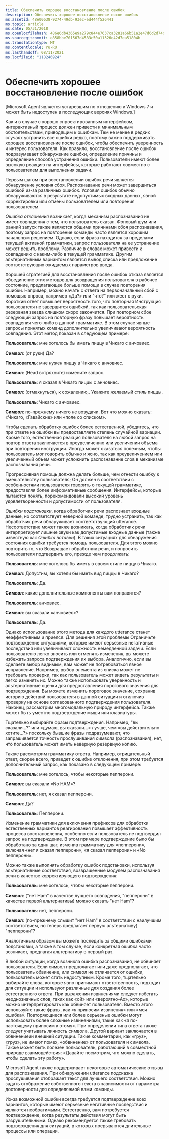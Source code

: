 ```yaml
---
title: Обеспечить хорошее восстановление после ошибок
description: Обеспечить хорошее восстановление после ошибок
ms.assetid: 48e00638-9274-49db-93ec-ed444f526441
ms.topic: article
ms.date: 05/31/2018
ms.openlocfilehash: 486e6db4365e9a279c844e7637ca3281a66b51a2e47d6d2d74d374ab4c55f146
ms.sourcegitcommit: e858bbe701567d4583c50a11326e42d7ea51804b
ms.translationtype: MT
ms.contentlocale: ru-RU
ms.lasthandoff: 08/11/2021
ms.locfileid: "118246924"
---
```

# <a name="provide-good-error-recovery"></a>Обеспечить хорошее восстановление после ошибок

\[Microsoft Agent является устаревшим по отношению к Windows 7 и может быть недоступен в последующих версиях Windows.\]

Как и в случае с хорошо спроектированным интерфейсом, интерактивный процесс должен привести к минимальным обстоятельствам, приводящим к ошибкам. Тем не менее в редких случаях устранить все ошибки редко, поэтому важно поддерживать хорошее восстановление после ошибок, чтобы обеспечить уверенность и интерес пользователя. Как правило, восстановление после ошибок подразумевает обнаружение ошибки, определение причины и определение способа устранения ошибки. Пользователи имеют более высокую реакцию на интерфейсы, которые работают совместно с пользователем для выполнения задачи.

Первым шагом при восстановлении ошибок речи является обнаружение условия сбоя. Распознавание речи может завершиться ошибкой из-за различных ошибок. Условия ошибок обычно обнаруживаются в результате недопустимых входных данных, явной корректировки или отмены пользователем или повторения пользователем.

*Ошибка отклонения* возникает, когда механизм распознавания не имеет совпадения с тем, что пользователь сказал. Фоновый шум или ранний запуск также являются общими причинами сбоя распознавания, поэтому запрос на повторение команды часто является хорошим начальным решением. Однако, если фраза находится за пределами текущей активной грамматики, запрос пользователя на ее устранение может решить проблему. Различие в словах может привести к совпадению с каким-либо в текущей грамматике. Другим альтернативным вариантом является вывод списка или предложение соответствующих ожидаемых параметров ввода.

Хорошей стратегией для восстановления после ошибок отказа является объединение этих методов для возвращения пользователя в рабочее состояние, предлагающее больше помощи в случае повторения ошибки. Например, можно начать с ответа на первоначальный сбой с помощью опроса, например «Да?» или "что?" или жест с руки. Короткий ответ повышает вероятность того, что повторная Инструкция пользователя не завершится ошибкой, так как пользовательская резервная звезда слишком скоро закончится. При повторном сбое следующий запрос на повторную фразу повышает вероятность совпадения чего-либо в данной грамматике. В этом случае явные запросы принятых команд дополнительно увеличивают вероятность совпадения. Этот метод показан в следующем примере:

**Пользователь**: мне хотелось бы иметь пиццу в Чикаго с анчовиес.

**Символ**: (от руки) Да?

**Пользователь**: мне нужен пиццу в Чикаго с анчовиес.

**Символ**: (Head встряхните) измените запрос.

**Пользователь**: я сказал в Чикаго пиццы с анчовиес.

**Символ**: (отмахнуться), к сожалению,. Укажите желаемый стиль пиццы.

**Пользователь**: Чикаго с анчовиес.

**Символ**: по-прежнему ничего не возудачи. Вот что можно сказать: «Чикаго, «Гавайские» или «поле со списком».

Чтобы сделать обработку ошибок более естественной, убедитесь, что при ответе на ошибки вы предоставляете степень случайной вариации. Кроме того, естественная реакция пользователя на любой запрос на повтор ответа заключается в преувеличению или увеличении объема при повторении инструкции. Иногда может оказаться полезным, чтобы пользователь мог говорить обычно и ясно, так как преувеличением или увеличенный объем может усложнить распознавание слов в механизме распознавания речи.

Прогрессивная помощь должна делать больше, чем отнести ошибку к вмешательству пользователя; Он должен в соответствии с особенностями пользователя говорить о текущей грамматике, предоставляя более информативные сообщения. Интерфейсы, которые пытаются понять, порекомендовали высокий уровень удовлетворенности и допустимости от пользователя.

*Ошибки подстановки*, когда обработчик речи распознает входные данные, но соответствует неверной команде, трудно устранить, так как обработчик речи обнаруживает соответствующий utterance. Несоответствие может также возникать, когда обработчик речи интерпретирует лишние звуки как допустимые входные данные (также известную как *Ошибка вставки*). В таких ситуациях для обнаружения состояния ошибки требуется помощь пользователя. Для этого можно повторить то, что Возвращает обработчик речи, и попросить пользователя подтвердить его, прежде чем продолжать:

**Пользователь**: мне хотелось бы иметь в своем стиле пиццу в Чикаго.

**Символ**: Допустим, вы хотели бы иметь вид пиццы в Чикаго?

**Пользователь**: Да.

**Символ**: какие дополнительные компоненты вам понравится?

**Пользователь**: анчовиес.

**Символ**: вы сказали «анчовиес»?

**Пользователь**: Да.

Однако использование этого метода для каждого utterance станет неэффективным и приелся. Для решения этой проблемы Ограничьте подтверждение ситуациями, которые имеют серьезные негативные последствия или увеличивают сложность немедленной задачи. Если пользователю легко вносить или отменять изменения, вы можете избежать запроса подтверждения их выбора. Аналогично, если вы сделаете выбор видимым, вам может не потребоваться явное исправление. Например, выбор элемента из списка может не требовать проверки, так как пользователь может видеть результаты и легко изменять их. Можно также использовать уверенность и альтернативные оценки для предоставления порогового значения для подтверждения. Вы можете изменить пороговое значение, сохранив историю действий пользователя в данной ситуации и отключив проверку на основе согласованного подтверждения пользователя. Наконец, рассмотрим многомодальную природу интерфейса. Также может быть уместно подтверждение мыши или клавиатуры.

Тщательно выбирайте фразы подтверждения. Например, "вы сказали...?" или «думаю, вы сказали...» лучше, чем «вы действительно хотите...?» поскольку бывшие фразы подразумевают, что запрашивается точность прослушивания символа (распознавания), нет, что пользователь может иметь неверную резервную копию.

Также рассмотрим грамматику ответа. Например, отрицательный ответ, скорее всего, приведет к ошибке отклонения, при этом требуется дополнительный запрос, как показано в следующем примере:

**Пользователь**: мне хотелось, чтобы некоторые пепперони.

**Символ**: вы сказали «No HAM»?

**Пользователь**: нет, я сказал пепперони.

**Символ**: Да?

**Пользователь**: Пепперони.

Изменение грамматики для включения префиксов для обработки естественных вариантов реагирования повышает эффективность процесса восстановления, особенно если пользователь не подтвердил запрос на подтверждение. В этом примере подтверждение было бы обработано за один шаг, изменив грамматику для «пепперони», включая «нет я сказал пепперони», «я сказал пепперони» и «No пепперони».

Можно также выполнять обработку ошибок подстановки, используя альтернативные соответствия, возвращенные модулем распознавания речи в качестве корректирующего подтверждения:

**Пользователь**: мне хотелось, чтобы некоторые пепперони.

**Символ**: ("нет Ham" в качестве лучшего совпадения, "пепперони" в качестве первой альтернативы) можно сказать "нет Ham"?

**Пользователь**: нет, пепперони.

**Символ**: (по-прежнему слышит "нет Ham" в соответствии с наилучшим соответствием, но теперь предлагает первую альтернативу) "пепперони"?

Аналогичным образом вы можете последить за общими ошибками подстановки, а также в том случае, если конкретная ошибка часто возникает, предлагая альтернативу в первый раз.

В любой ситуации, когда возникла ошибка распознавания, не обвиняет пользователя. Если символ предполагает или даже предполагает, что пользователь обвинение, или символ не отличается от ошибки, пользователь может стать недоступным. Кроме того, тщательно выбирайте слова, которые явно принимают ответственность, подходит для ситуации и используют различные для создания более естественного ответа. При выражении извинениями следует избегать неоднозначных слов, таких как «ой» или «вероятно-Ах», которые можно интерпретировать как обвиняет пользователя. Вместо этого используйте такие фразы, как «я приносим извинения» или «моя ошибка». Повторяющиеся или более серьезные ошибки могут использовать более сложные извинениями, такие как «я по-настоящему приносим к этому». При определении типа ответа также следует учитывать личность символа. Другой вариант заключается в обвинениеии внешней ситуации. Такие комментарии, как «груз», «груз», не имеют помех, «обвинение» от пользователя и символа. Также может быть полезен пользователь, работающий в совместной природе взаимодействия: «Давайте посмотрим, что можно сделать, чтобы сделать эту работу».

Microsoft Agent также поддерживает некоторые автоматические отзывы для распознавания. При обнаружении utterance подсказка прослушивания отображает текст для лучшего соответствия. Можно задать отображение собственного текста в зависимости от параметра достоверности для определяемой вами команды.

Из-за возможной ошибки всегда требуется подтверждение всех вариантов, которые имеют серьезные негативные последствия и являются необратимыми. Естественно, вам потребуется подтверждение, когда результаты действия могут быть разрушительными. Однако рекомендуется также требовать подтверждения для ситуаций, в которых прерываются длительные процессы или операции.

 

 




